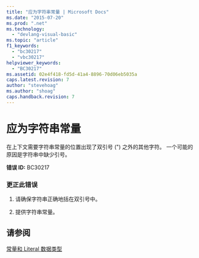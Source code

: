 ```yaml
---
title: "应为字符串常量 | Microsoft Docs"
ms.date: "2015-07-20"
ms.prod: ".net"
ms.technology: 
  - "devlang-visual-basic"
ms.topic: "article"
f1_keywords: 
  - "bc30217"
  - "vbc30217"
helpviewer_keywords: 
  - "BC30217"
ms.assetid: 02e4f418-fd5d-41a4-8896-70d06eb5035a
caps.latest.revision: 7
author: "stevehoag"
ms.author: "shoag"
caps.handback.revision: 7
---
```

# 应为字符串常量
在上下文需要字符串常量的位置出现了双引号 \("\) 之外的其他字符。 一个可能的原因是字符串中缺少引号。  
  
 **错误 ID:** BC30217  
  
### 更正此错误  
  
1.  请确保字符串正确地括在双引号中。  
  
2.  提供字符串常量。  
  
## 请参阅  
 [常量和 Literal 数据类型](../../visual-basic/programming-guide/language-features/constants-enums/constant-and-literal-data-types.md)